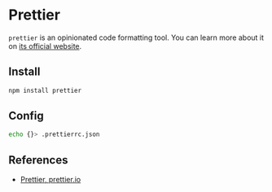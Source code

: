# Prettier

`prettier` is an opinionated code formatting tool. You can learn more about it
on [its official website][0].

## Install

```bash
npm install prettier
```

## Config

```bash
echo {}> .prettierrc.json
```

## References

[0]: https://prettier.io/

- [Prettier, prettier.io][0]